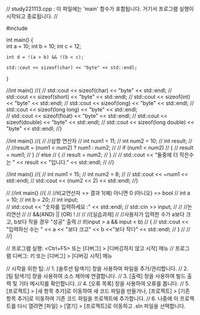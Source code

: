 // study221113.cpp : 이 파일에는 'main' 함수가 포함됩니다. 거기서 프로그램 실행이 시작되고 종료됩니다.
//

#include <iostream>

int main()
{	
	int a = 10;
	int b = 10;
	int c = 12;

	int d = !(a > b) && !(b < c);

	std::cout << sizeof(char) << "byte" << std::endl;
	
}





//int main()
//{
//	std::cout << sizeof(char) << "byte" << std::endl;
//	std::cout << sizeof(short) << "byte" << std::endl;
//	std::cout << sizeof(int) << "byte" << std::endl;
//	std::cout << sizeof(long) << "byte" << std::endl;
//	std::cout << sizeof(long long) << "byte" << std::endl;	
//	std::cout << sizeof(float) << "byte" << std::endl;
//	std::cout << sizeof(double) << "byte" << std::endl;
//	std::cout << sizeof(long double) << "byte" << std::endl;
//}

//int main()
//{
//	//삼항 연산자
//	int num1 = 11;
//	int num2 = 10;
//	int result;
//
//	//result = (num1 < num2) ? num1 : num2;
//
//	if (num1 < num2)
//	{
//		result = num1;
//	}
//	else
//	{
//		result = num2;
//	}
//
//	std::cout << "둘중에 더 작은수는 " << result << "입니다." << std::endl;
//
//}



//int main()
//{
//	int num1 = 15;
//	int num2 = 8;
//
//	std::cout << ~num1 << std::endl;
//	std::cout << (num2 << 2) << std::endl;
//}






//
//int main()
//{
//    //비교연산자 => 결과 1(예) 아니면 0 (아니오) => bool
//    int a = 10;
//    int b = 20;
//    int input;   
//    std::cout << "숫자를 입력하세요 :" << std::endl;
//    std::cin >> input;
//
//    //논리연산
//    // &&(AND)  || (OR)  !
//
//    //[실습과제]
//    //사용자가 입력한 수가 a보다 크고, b보다 작을 경우 "성공" 출력
//    if(input > a  &&  input < b)
//    {
//        std::cout << "입력하신 수는 " << a << "보다 크고" << b <<"보다 작다" << std::endl;
//    }
//
//
//}

// 프로그램 실행: <Ctrl+F5> 또는 [디버그] > [디버깅하지 않고 시작] 메뉴
// 프로그램 디버그: <F5> 키 또는 [디버그] > [디버깅 시작] 메뉴

// 시작을 위한 팁: 
//   1. [솔루션 탐색기] 창을 사용하여 파일을 추가/관리합니다.
//   2. [팀 탐색기] 창을 사용하여 소스 제어에 연결합니다.
//   3. [출력] 창을 사용하여 빌드 출력 및 기타 메시지를 확인합니다.
//   4. [오류 목록] 창을 사용하여 오류를 봅니다.
//   5. [프로젝트] > [새 항목 추가]로 이동하여 새 코드 파일을 만들거나, [프로젝트] > [기존 항목 추가]로 이동하여 기존 코드 파일을 프로젝트에 추가합니다.
//   6. 나중에 이 프로젝트를 다시 열려면 [파일] > [열기] > [프로젝트]로 이동하고 .sln 파일을 선택합니다.
